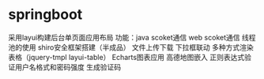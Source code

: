 # springboot
采用layui构建后台单页面应用布局
功能：java scoket通信
     web scoket通信
     线程池的使用
     shiro安全框架搭建（半成品）
     文件上传下载
     下拉框联动
     多种方式渲染表格（jquery-tmpl   layui-table）
     Echarts图表应用
     高德地图嵌入
     正则表达式验证用户名格式和密码强度
     生成验证码
